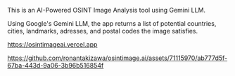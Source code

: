 This is an AI-Powered OSINT Image Analysis tool using Gemini LLM.

Using Google's Gemini LLM, the app returns a list of potential countries, cities, landmarks, adresses, and postal codes the image satisfies. 

https://osintimageai.vercel.app

https://github.com/ronantakizawa/osintimage.ai/assets/71115970/ab777d5f-67ba-443d-9a06-3b96b516854f

